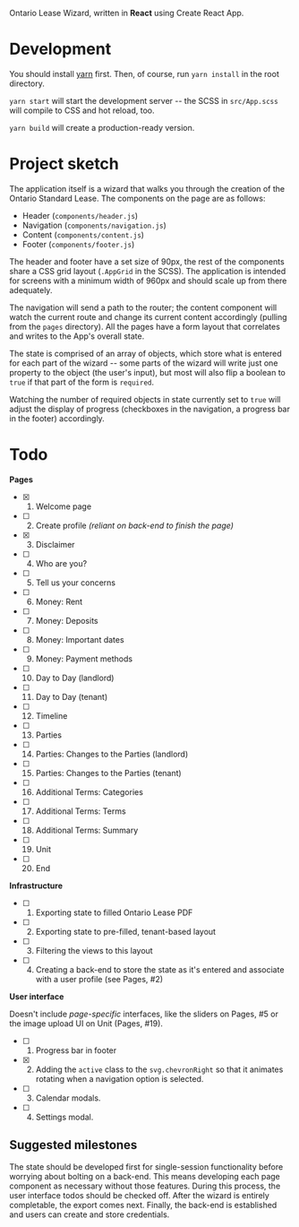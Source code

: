 Ontario Lease Wizard, written in **React** using Create React App.

# Development
You should install [yarn](https://yarnpkg.com/lang/en/) first. Then, of course, run `yarn install` in the root directory.

`yarn start` will start the development server -- the SCSS in `src/App.scss` will compile to CSS and hot reload, too.

`yarn build` will create a production-ready version.

# Project sketch

The application itself is a wizard that walks you through the creation of the Ontario Standard Lease. The components on the page are as follows:

- Header (`components/header.js`)
- Navigation (`components/navigation.js`)
- Content (`components/content.js`)
- Footer (`components/footer.js`)

The header and footer have a set size of 90px, the rest of the components share a CSS grid layout (`.AppGrid` in the SCSS). The application is intended for screens with a minimum width of 960px and should scale up from there adequately.

The navigation will send a path to the router; the content component will watch the current route and change its current content accordingly (pulling from the `pages` directory). All the pages have a form layout that correlates and writes to the App's overall state.

The state is comprised of an array of objects, which store what is entered for each part of the wizard -- some parts of the wizard will write just one property to the object (the user's input), but most will also flip a boolean to `true` if that part of the form is `required`.

Watching the number of required objects in state currently set to `true` will adjust the display of progress (checkboxes in the navigation, a progress bar in the footer) accordingly.

# Todo

**Pages**

- [x] 1. Welcome page
- [ ] 2. Create profile *(reliant on back-end to finish the page)*
- [x] 3. Disclaimer
- [ ] 4. Who are you?
- [ ] 5. Tell us your concerns
- [ ] 6. Money: Rent
- [ ] 7. Money: Deposits
- [ ] 8. Money: Important dates
- [ ] 9. Money: Payment methods
- [ ] 10. Day to Day (landlord)
- [ ] 11. Day to Day (tenant)
- [ ] 12. Timeline
- [ ] 13. Parties
- [ ] 14. Parties: Changes to the Parties (landlord)
- [ ] 15. Parties: Changes to the Parties (tenant)
- [ ] 16. Additional Terms: Categories
- [ ] 17. Additional Terms: Terms
- [ ] 18. Additional Terms: Summary
- [ ] 19. Unit
- [ ] 20. End

**Infrastructure**

- [ ] 1. Exporting state to filled Ontario Lease PDF
- [ ] 2. Exporting state to pre-filled, tenant-based layout
- [ ] 3. Filtering the views to this layout
- [ ] 4. Creating a back-end to store the state as it's entered and associate with a user profile (see Pages, #2)

**User interface**

Doesn't include *page-specific* interfaces, like the sliders on Pages, #5 or the image upload UI on Unit (Pages, #19).

- [ ] 1. Progress bar in footer
- [x] 2. Adding the `active` class to the `svg.chevronRight` so that it animates rotating when a navigation option is selected.
- [ ] 3. Calendar modals.
- [ ] 4. Settings modal.

## Suggested milestones

The state should be developed first for single-session functionality before worrying about bolting on a back-end. This means developing each page component as necessary without those features. During this process, the user interface todos should be checked off. After the wizard is entirely completable, the export comes next. Finally, the back-end is established and users can create and store credentials.
